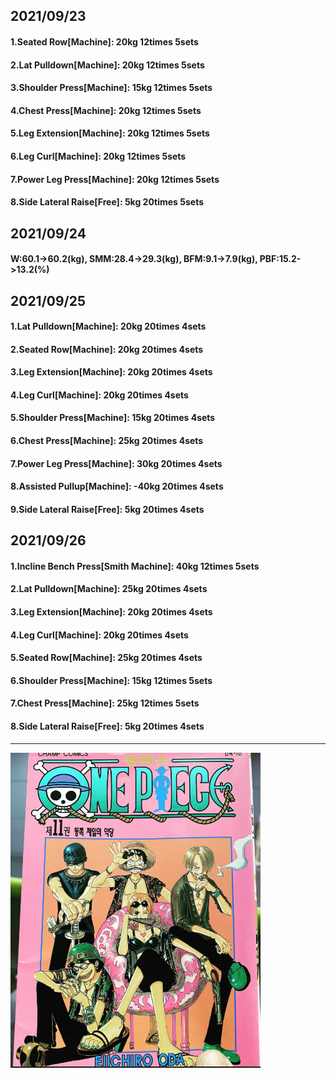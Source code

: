 ## 2021/09/23
#### 1.Seated Row\[Machine\]: 20kg 12times 5sets
#### 2.Lat Pulldown\[Machine\]: 20kg 12times 5sets
#### 3.Shoulder Press\[Machine\]: 15kg 12times 5sets
#### 4.Chest Press\[Machine\]: 20kg 12times 5sets
#### 5.Leg Extension\[Machine\]: 20kg 12times 5sets
#### 6.Leg Curl\[Machine\]: 20kg 12times 5sets
#### 7.Power Leg Press\[Machine\]: 20kg 12times 5sets
#### 8.Side Lateral Raise\[Free\]: 5kg 20times 5sets

## 2021/09/24
#### W:60.1->60.2(kg), SMM:28.4->29.3(kg), BFM:9.1->7.9(kg), PBF:15.2->13.2(%)

## 2021/09/25
#### 1.Lat Pulldown\[Machine\]: 20kg 20times 4sets
#### 2.Seated Row\[Machine\]: 20kg 20times 4sets
#### 3.Leg Extension\[Machine\]: 20kg 20times 4sets
#### 4.Leg Curl\[Machine\]: 20kg 20times 4sets
#### 5.Shoulder Press\[Machine\]: 15kg 20times 4sets
#### 6.Chest Press\[Machine\]: 25kg 20times 4sets
#### 7.Power Leg Press\[Machine\]: 30kg 20times 4sets
#### 8.Assisted Pullup\[Machine\]: -40kg 20times 4sets
#### 9.Side Lateral Raise\[Free\]: 5kg 20times 4sets

## 2021/09/26
#### 1.Incline Bench Press\[Smith Machine\]: 40kg 12times 5sets
#### 2.Lat Pulldown\[Machine\]: 25kg 20times 4sets
#### 3.Leg Extension\[Machine\]: 20kg 20times 4sets
#### 4.Leg Curl\[Machine\]: 20kg 20times 4sets
#### 5.Seated Row\[Machine\]: 25kg 20times 4sets
#### 6.Shoulder Press\[Machine\]: 15kg 12times 5sets
#### 7.Chest Press\[Machine\]: 25kg 12times 5sets
#### 8.Side Lateral Raise\[Free\]: 5kg 20times 4sets

---
<img src='./_resources/__011.png' width='400px' />
